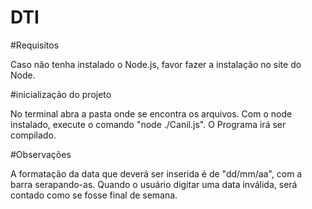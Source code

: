 # DTI

#Requisitos

Caso não tenha instalado o Node.js, favor fazer a instalação no site do Node.

#inicialização do projeto

No terminal abra a pasta onde se encontra os arquivos.
Com o node instalado, execute o comando "node ./Canil.js".
O Programa irá ser compilado.


#Observações 

A formatação da data que deverá ser inserida é de "dd/mm/aa", com a barra serapando-as.
Quando o usuário digitar uma data inválida, será contado como se fosse final de semana.
